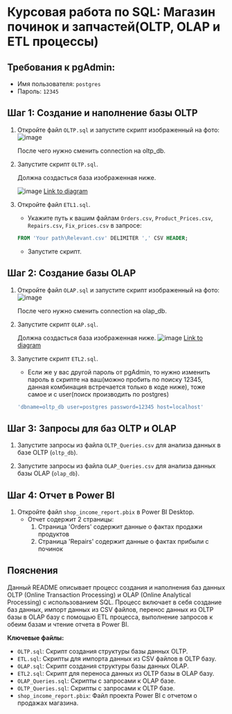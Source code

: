 # Курсовая работа по SQL: Магазин починок и запчастей(OLTP, OLAP и ETL процессы)

## Требования к pgAdmin:
   *   Имя пользователя: `postgres`
   *   Пароль: `12345`

## Шаг 1: Создание и наполнение базы OLTP

1.  Откройте файл `OLTP.sql` и запустите скрипт изображенный на фото:
    ![image](https://github.com/user-attachments/assets/0e1b17ef-98c2-48de-9c3f-45118e135ded)

    После чего нужно сменить connection на oltp_db.

2.  Запустите скрипт `OLTP.sql`.

    Должна создасться база изображенная ниже.
    
    ![image](https://github.com/user-attachments/assets/72c649d5-0820-4fae-885d-bda9fa747563)
    [Link to diagram](https://drawsql.app/teams/-1066/diagrams/oltp-cw)


4.  Откройте файл `ETL1.sql`.
    *   Укажите путь к вашим файлам `Orders.csv`, `Product_Prices.csv`, `Repairs.csv`, `Fix_prices.csv` в запросе:


    ```sql
    FROM 'Your path\Relevant.csv' DELIMITER ',' CSV HEADER;
    ```

    *   Запустите скрипт.

## Шаг 2: Создание базы OLAP

1.  Откройте файл `OLAP.sql` и запустите скрипт изображенный на фото:
    ![image](https://github.com/user-attachments/assets/1956fc83-4536-4f61-8951-834c362c4b71)

    После чего нужно сменить connection на olap_db.

2.  Запустите скрипт `OLAP.sql`.

    Должна создасться база изображенная ниже.
    ![image](https://github.com/user-attachments/assets/5451f5e9-eeba-498f-aced-260c203936f5)
    [Link to diagram](https://drawsql.app/teams/-1066/diagrams/olap-cw)


3.  Запустите скрипт `ETL2.sql`.

    * Если же у вас другой пароль от pgAdmin, то нужно изменить пароль в скрипте на ваш(можно пробить по поиску 12345, данная комбинация встречается только в коде ниже), тоже самое и с user(поиск производить по postgres)


    ```sql
    'dbname=oltp_db user=postgres password=12345 host=localhost'
    ```

## Шаг 3: Запросы для баз OLTP и OLAP

1.  Запустите запросы из файла `OLTP_Queries.csv` для анализа данных в базе OLTP (`oltp_db`). 

2.  Запустите запросы из файла `OLAP_Queries.csv` для анализа данных базы OLAP (`olap_db`).

## Шаг 4: Отчет в Power BI

1.  Откройте файл `shop_income_report.pbix` в Power BI Desktop.
    * Отчет содержит 2 страницы:
      1) Страница 'Orders' содержит данные о фактах продажи продуктов
      2) Страница 'Repairs' содержит данные о фактах прибыли с починок

## Пояснения

Данный README описывает процесс создания и наполнения баз данных OLTP (Online Transaction Processing) и OLAP (Online Analytical Processing) с использованием SQL. Процесс включает в себя создание баз данных, импорт данных из CSV файлов, перенос данных из OLTP базы в OLAP базу с помощью ETL процесса, выполнение запросов к обеим базам и чтение отчета в Power BI.

**Ключевые файлы:**

*   `OLTP.sql`: Скрипт создания структуры базы данных OLTP.
*   `ETL.sql`: Скрипты для импорта данных из CSV файлов в OLTP базу.
*   `OLAP.sql`: Скрипт создания структуры базы данных OLAP.
*   `ETL2.sql`: Скрипт для переноса данных из OLTP базы в OLAP базу.
*   `OLAP_Queries.sql`: Скрипты с запросами к OLAP базе.
*   `OLTP_Queries.sql`: Скрипты с запросами к OLTP базе.
*   `shop_income_report.pbix`: Файл проекта Power BI с отчетом о продажах магазина.
